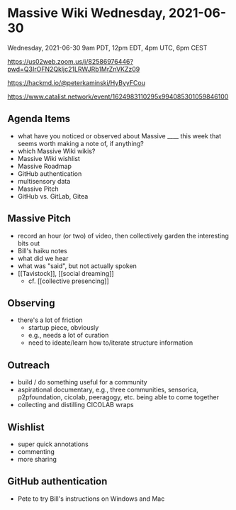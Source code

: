 # Massive Wiki Wednesday, 2021-06-30

Wednesday, 2021-06-30
9am PDT, 12pm EDT, 4pm UTC, 6pm CEST

https://us02web.zoom.us/j/82586976446?pwd=Q3IrOFN2Qkljc21LRWJRb1MrZnVKZz09

https://hackmd.io/@peterkaminski/HyByyFCou

https://www.catalist.network/event/1624983110295x994085301059846100

## Agenda Items

- what have you noticed or observed about Massive ____ this week that seems worth  making a note of, if anything?
- which Massive Wiki wikis?
- Massive Wiki wishlist
- Massive Roadmap
- GitHub authentication
- multisensory data
- Massive Pitch
- GitHub vs. GitLab, Gitea

## Massive Pitch

- record an hour (or two) of video, then collectively garden the interesting bits out
- Bill's haiku notes
- what did we hear
- what was "said", but not actually spoken
- [[Tavistock]], [[social dreaming]]
    - cf. [[collective presencing]]

## Observing

- there's a lot of friction
    - startup piece, obviously
    - e.g., needs a lot of curation
    - need to ideate/learn how to/iterate structure information

## Outreach

- build / do something useful for a community
- aspirational documentary, e.g., three communities, sensorica, p2pfoundation, cicolab, peeragogy, etc. being able to come together
- collecting and distilling CICOLAB wraps

## Wishlist

- super quick annotations
- commenting 
- more sharing

## GitHub authentication

- Pete to try Bill's instructions on Windows and Mac
